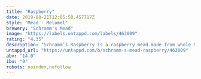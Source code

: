 ```yaml
---
title: "Raspberry"
date: 2019-08-21T12:05:58.457717Z
style: "Mead - Melomel"
brewery: "Schramm's Mead"
image: "https://labels.untappd.com/labels/463009"
rating: "4.35"
description: "Schramm’s Raspberry is a raspberry mead made from whole Michigan raspberries and Orange Blossom honey purchased directly from Fruitwood Orchards, a New Jersey apiary that pollinates citrus in Florida. It is drinkable on purchase, but as a result of the high level of acidity in the berries, it can age gracefully for several years. It pairs well with grilled salmon, salads, and cheesecake."
untappd_url: "https://untappd.com/b/schramm-s-mead-raspberry/463009"
abv: "14.0"
ibu: "0"
robots: noindex,nofollow
---
```

